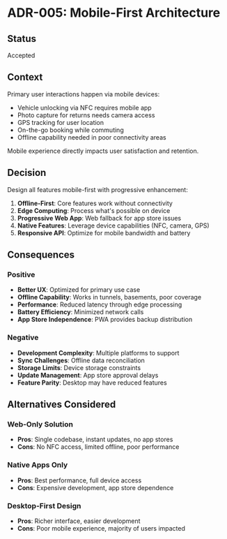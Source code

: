# ADR-005: Mobile-First Architecture

## Status
Accepted

## Context
Primary user interactions happen via mobile devices:
- Vehicle unlocking via NFC requires mobile app
- Photo capture for returns needs camera access
- GPS tracking for user location
- On-the-go booking while commuting
- Offline capability needed in poor connectivity areas

Mobile experience directly impacts user satisfaction and retention.

## Decision
Design all features mobile-first with progressive enhancement:
1. **Offline-First**: Core features work without connectivity
2. **Edge Computing**: Process what's possible on device
3. **Progressive Web App**: Web fallback for app store issues
4. **Native Features**: Leverage device capabilities (NFC, camera, GPS)
5. **Responsive API**: Optimize for mobile bandwidth and battery

## Consequences

### Positive
- **Better UX**: Optimized for primary use case
- **Offline Capability**: Works in tunnels, basements, poor coverage
- **Performance**: Reduced latency through edge processing
- **Battery Efficiency**: Minimized network calls
- **App Store Independence**: PWA provides backup distribution

### Negative
- **Development Complexity**: Multiple platforms to support
- **Sync Challenges**: Offline data reconciliation
- **Storage Limits**: Device storage constraints
- **Update Management**: App store approval delays
- **Feature Parity**: Desktop may have reduced features

## Alternatives Considered

### Web-Only Solution
- **Pros**: Single codebase, instant updates, no app stores
- **Cons**: No NFC access, limited offline, poor performance

### Native Apps Only
- **Pros**: Best performance, full device access
- **Cons**: Expensive development, app store dependence

### Desktop-First Design
- **Pros**: Richer interface, easier development
- **Cons**: Poor mobile experience, majority of users impacted

